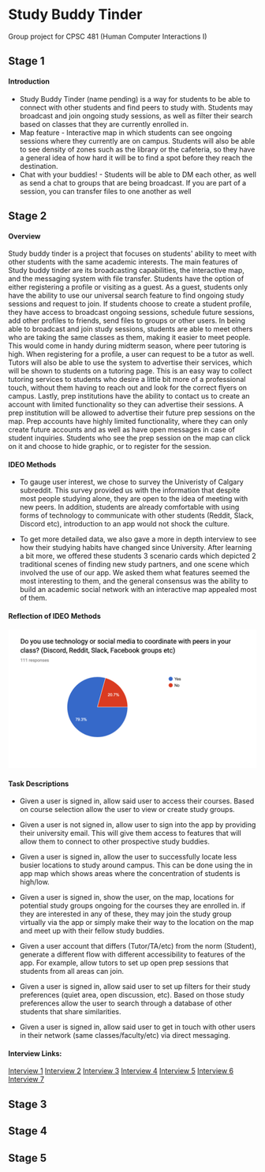 # Study Buddy Tinder 
Group project for CPSC 481 (Human Computer Interactions I)

## Stage 1

#### Introduction
* Study Buddy Tinder (name pending) is a way for students to be able to connect with other students and find peers to study with. Students may broadcast and join ongoing study sessions, as well as filter their search based on classes that they are currently enrolled in.
* Map feature - Interactive map in which students can see ongoing sessions where they currently are on campus. Students will also be able to see density of zones such as the library or the cafeteria, so they have a general idea of how hard it will be to find a spot before they reach the destination.
* Chat with your buddies! - Students will be able to DM each other, as well as send a chat to groups that are being broadcast. If you are part of a session, you can transfer files to one another as well

## Stage 2

#### Overview 
Study buddy tinder is a project that focuses on students' ability to meet with other students with the same academic interests. The main features of Study buddy tinder are its broadcasting capabilities, the interactive map, and the messaging system with file transfer. Students have the option of either registering a profile or visiting as a guest. As a guest, students only have the ability to use our universal search feature to find ongoing study sessions and request to join. If students choose to create a student profile, they have access to broadcast ongoing sessions, schedule future sessions, add other profiles to friends, send files to groups or other users. In being able to broadcast and join study sessions, students are able to meet others who are taking the same classes as them, making it easier to meet people. This would come in handy during midterm season, where peer tutoring is high. When registering for a profile, a user can request to be a tutor as well. Tutors will also be able to use the system to advertise their services, which will be shown to students on a tutoring page. This is an easy way to collect tutoring services to students who desire a little bit more of a professional touch, without them having to reach out and look for the correct flyers on campus. Lastly, prep institutions have the ability to contact us to create an account with limited functionality so they can advertise their sessions. A prep institution will be allowed to advertise their future prep sessions on the map. Prep accounts have highly limited functionality, where they can only create future accounts and as well as have open messages in case of student inquiries. Students who see the prep session on the map can click on it and choose to hide graphic, or to register for the session. 

#### IDEO Methods
* To gauge user interest, we chose to survey the Univeristy of Calgary subreddit. This survey provided us with the information that despite most people studying alone, they are open to the idea of meeting with new peers. In addition, students are already comfortable with using forms of technology to communicate with other students (Reddit, Slack, Discord etc), introduction to an app would not shock the culture.

* To get more detailed data, we also gave a more in depth interview to see how their studying habits have changed since University. After learning a bit more, we offered these students 3 scenario cards which depicted 2 traditional scenes of finding new study partners, and one scene which involved the use of our app. We asked them what features seemed the most interesting to them, and the general consensus was the ability to build an academic social network with an interactive map appealed most of them.

#### Reflection of IDEO Methods
<img src="images\Screen Shot 2019-10-09 at 9.31.20 PM.png">

#### Task Descriptions
* Given a user is signed in, allow said user to access their courses. Based on course selection allow the user to view or create study groups.

* Given a user is not signed in, allow user to sign into the app by providing their university email. This will give them access to features that will allow them to connect to other prospective study buddies.

* Given a user is signed in, allow the user to successfully locate less busier locations to study around campus. This can be done using the in app map which shows areas where the concentration of students is high/low.

* Given a user is signed in, show the user, on the map, locations for potential study groups ongoing for the courses they are enrolled in. if they are interested in any of these, they may join the study group virtually via the app or simply make their way to the location on the map and meet up with their fellow study buddies.

* Given a user account that differs (Tutor/TA/etc) from the norm (Student), generate a different flow with different accessibility to features of the app. For example, allow tutors to set up open prep sessions that students from all areas can join.

* Given a user is signed in, allow said user to set up filters for their study preferences (quiet area, open discussion, etc). Based on those study preferences allow the user to search through a database of other students that share similarities.

* Given a user is signed in, allow said user to get in touch with other users in their network (same classes/faculty/etc) via direct messaging. 

#### Interview Links:
<a href="interviews/cpsc 481 stage 2 interview.docx">Interview 1</a>
<a href="interviews/Interview 1 (Chris).pdf">Interview 2</a>
<a href="interviews/Interview 1 (Jas).pdf">Interview 3</a>
<a href="interviews/Interview 2 (Chris).pdf">Interview 4</a>
<a href="interviews/Interview questions 481 - Kevin L..docx">Interview 5</a>
<a href="interviews/Interview questions 481 - Terence X..docx">Interview 6<br/></a>
<a href="interviews/Interview 1 (jh).pdf">Interview 7</a>

## Stage 3

## Stage 4

## Stage 5
